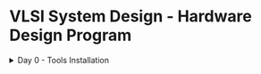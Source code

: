 # VLSI System Design - Hardware Design Program

<details>

 <summary>Day 0 - Tools Installation</summary>

## System Details

- **RAM**: 8GB
- **Storage**: 256GB SSD
- **OS**: macOS

## Yosys

```
$ git clone https://github.com/YosysHQ/yosys.git
$ brew install cmake gcc gawk tcl-tk libtool bison flex make
$ brew install graphviz
$ cd yosys
$ git submodule update --init
$ make
$ yosys --version
```
```
$ sudo apt-get update
$ git clone https://github.com/YosysHQ/yosys.git
$ cd yosys
$ sudo apt install make (If make is not installed please install it) 
$ sudo apt-get install build-essential clang bison flex \
    libreadline-dev gawk tcl-dev libffi-dev git \
    graphviz xdot pkg-config python3 libboost-system-dev \
    libboost-python-dev libboost-filesystem-dev zlib1g-dev
$ make config-gcc
$ make 
$ sudo make install
```

Getting Some Issue - Need to show

## Iverilog

```
brew install icarus-verilog
iverilog
```
![iverilog](/images/Day0/iverilog.png)

## GTKWave

```
brew install gtkwave
gtkwave
```
![gtkwave](/images/Day0/gtkwave.png)

## Introduction - Digital VLSI SoC Design and Planning

The following stages are involved in Digital VLSI SoC design and Planning:

* **Chip Modelling** - The planning starts with defining the chip. The design specifications are described in testbench (C/C++ based). This step is concluded by verifying the testbench using appropriate compilers.
* **Register-transfer level (RTL) Designing** - This stage involves creating a soft copy of the hardware, by converting c model to register-transfer level model using verilog and validate that design specifications are met.
* **Synthesis** - This step involves converting RTL verilog code (synthesizable code) to Gate Level Netlist which describes the design using logic gates. Macros (Reusable blocks in the design, this also require synthesizable code) and Analog IP (Block connecting with real analog world, this required functional RTL code).
* **SoC Integration** - Integrates all the netlist and blocks synthesized from RTL code into a single model (processor, memory, clock, analog IP, etc).
* **Physical Design** - Physical design converted logical connectivity of cells into physical connectivity. This step involves, Partitioning, Floorplanning, Power Planning, Placement, Clock Tree Synthesis, Routing and More.
* The final GDSII (Layout) generated from Netlist goes through verifications (DRC and LVS) steps before fabrication process (tapeout).
* The cycle is completed by testing the final chip from fab using the same testbench designed in planning phase to ensure the working the hardware chip.

</details>
